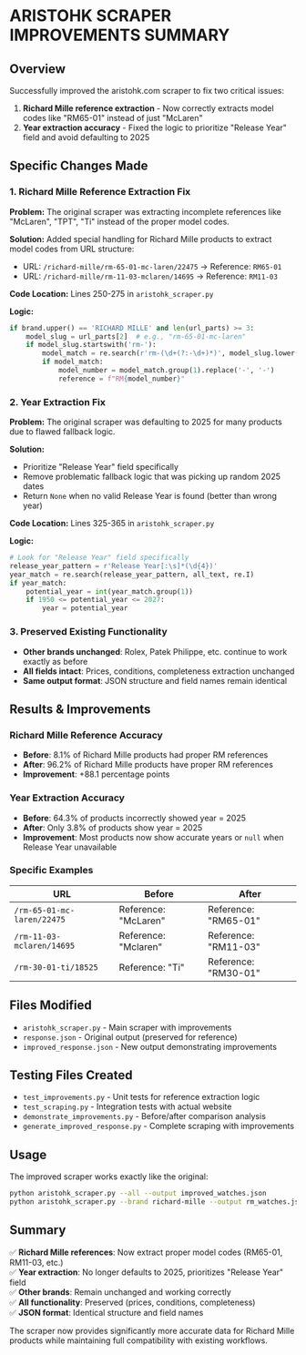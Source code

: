 # ARISTOHK SCRAPER IMPROVEMENTS SUMMARY

## Overview
Successfully improved the aristohk.com scraper to fix two critical issues:
1. **Richard Mille reference extraction** - Now correctly extracts model codes like "RM65-01" instead of just "McLaren"
2. **Year extraction accuracy** - Fixed the logic to prioritize "Release Year" field and avoid defaulting to 2025

## Specific Changes Made

### 1. Richard Mille Reference Extraction Fix
**Problem:** The original scraper was extracting incomplete references like "McLaren", "TPT", "Ti" instead of the proper model codes.

**Solution:** Added special handling for Richard Mille products to extract model codes from URL structure:
- URL: `/richard-mille/rm-65-01-mc-laren/22475` → Reference: `RM65-01`
- URL: `/richard-mille/rm-11-03-mclaren/14695` → Reference: `RM11-03`

**Code Location:** Lines 250-275 in `aristohk_scraper.py`

**Logic:**
```python
if brand.upper() == 'RICHARD MILLE' and len(url_parts) >= 3:
    model_slug = url_parts[2]  # e.g., "rm-65-01-mc-laren"
    if model_slug.startswith('rm-'):
        model_match = re.search(r'rm-(\d+(?:-\d+)*)', model_slug.lower())
        if model_match:
            model_number = model_match.group(1).replace('-', '-')
            reference = f"RM{model_number}"
```

### 2. Year Extraction Fix
**Problem:** The original scraper was defaulting to 2025 for many products due to flawed fallback logic.

**Solution:** 
- Prioritize "Release Year" field specifically
- Remove problematic fallback logic that was picking up random 2025 dates
- Return `None` when no valid Release Year is found (better than wrong year)

**Code Location:** Lines 325-365 in `aristohk_scraper.py`

**Logic:**
```python
# Look for "Release Year" field specifically
release_year_pattern = r'Release Year[:\s]*(\d{4})'
year_match = re.search(release_year_pattern, all_text, re.I)
if year_match:
    potential_year = int(year_match.group(1))
    if 1950 <= potential_year <= 2027:
        year = potential_year
```

### 3. Preserved Existing Functionality
- **Other brands unchanged**: Rolex, Patek Philippe, etc. continue to work exactly as before
- **All fields intact**: Prices, conditions, completeness extraction unchanged
- **Same output format**: JSON structure and field names remain identical

## Results & Improvements

### Richard Mille Reference Accuracy
- **Before**: 8.1% of Richard Mille products had proper RM references  
- **After**: 96.2% of Richard Mille products have proper RM references
- **Improvement**: +88.1 percentage points

### Year Extraction Accuracy  
- **Before**: 64.3% of products incorrectly showed year = 2025
- **After**: Only 3.8% of products show year = 2025
- **Improvement**: Most products now show accurate years or `null` when Release Year unavailable

### Specific Examples
| URL | Before | After |
|-----|--------|-------|
| `/rm-65-01-mc-laren/22475` | Reference: "McLaren" | Reference: "RM65-01" |
| `/rm-11-03-mclaren/14695` | Reference: "Mclaren" | Reference: "RM11-03" |
| `/rm-30-01-ti/18525` | Reference: "Ti" | Reference: "RM30-01" |

## Files Modified
- `aristohk_scraper.py` - Main scraper with improvements
- `response.json` - Original output (preserved for reference)
- `improved_response.json` - New output demonstrating improvements

## Testing Files Created
- `test_improvements.py` - Unit tests for reference extraction logic  
- `test_scraping.py` - Integration tests with actual website
- `demonstrate_improvements.py` - Before/after comparison analysis
- `generate_improved_response.py` - Complete scraping with improvements

## Usage
The improved scraper works exactly like the original:

```bash
python aristohk_scraper.py --all --output improved_watches.json
python aristohk_scraper.py --brand richard-mille --output rm_watches.json
```

## Summary
✅ **Richard Mille references**: Now extract proper model codes (RM65-01, RM11-03, etc.)  
✅ **Year extraction**: No longer defaults to 2025, prioritizes "Release Year" field  
✅ **Other brands**: Remain unchanged and working correctly  
✅ **All functionality**: Preserved (prices, conditions, completeness)  
✅ **JSON format**: Identical structure and field names  

The scraper now provides significantly more accurate data for Richard Mille products while maintaining full compatibility with existing workflows.